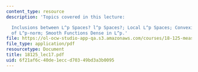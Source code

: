 ```yaml
---
content_type: resource
description: 'Topics covered in this lecture:

  Inclusions between L^p Spaces? l^p Spaces?; Local L^p Spaces; Convexity Properties
  of L^p-norm; Smooth Functions Dense in L^p.'
file: https://ol-ocw-studio-app-qa.s3.amazonaws.com/courses/18-125-measure-and-integration-fall-2003/6f21af6c40de1eccd70349bd3a3b0095_18125_lec17.pdf
file_type: application/pdf
resourcetype: Document
title: 18125_lec17.pdf
uid: 6f21af6c-40de-1ecc-d703-49bd3a3b0095
---
```

